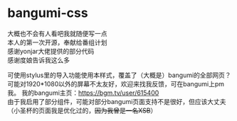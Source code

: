 # bangumi-css
大概也不会有人看吧我就随便写一点  
本人的第一次开源，奉献给番组计划  
感谢yonjar大佬提供的部分代码  
感谢度娘告诉我这么多  

可使用stylus里的导入功能使用本样式，覆盖了（大概是）bangumi的全部网页？可能对1920\*1080以外的屏幕不太友好，欢迎来找我反馈，可在bangumi上pm我。
我的bangumi主页：https://bgm.tv/user/615400  
由于我启用了部分组件，可能对部分bangumi页面支持不是很好，但应该大丈夫（小圣杯的页面我是优化过的，~~因为我曾是一名XSB~~）
